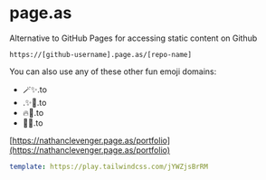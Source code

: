 # page.as
Alternative to GitHub Pages for accessing static content on Github

```
https://[github-username].page.as/[repo-name]
```

You can also use any of these other fun emoji domains:

- 🪄✨.to
- .✨🚀.to
- 🔥🚀.to
- 🦄🚀.to


[https://nathanclevenger.page.as/portfolio](https://nathanclevenger.page.as/portfolio)


```yaml
template: https://play.tailwindcss.com/jYWZjsBrRM
```
